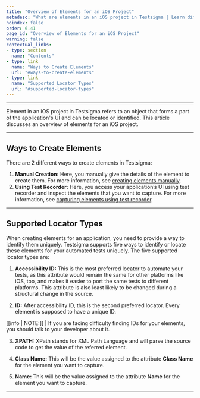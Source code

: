 ```yaml
---
title: "Overview of Elements for an iOS Project"
metadesc: "What are elements in an iOS project in Testsigma | Learn different ways to create elements of iOS application in Testsigma application."
noindex: false
order: 6.41
page_id: "Overview of Elements for an iOS Project"
warning: false
contextual_links:
- type: section
  name: "Contents"
- type: link
  name: "Ways to Create Elements"
  url: "#ways-to-create-elements"
- type: link
  name: "Supported Locator Types"
  url: "#supported-locator-types"
---
```


---

Element in an iOS project in Testsigma refers to an object that forms a part of the application's UI and can be located or identified. This article discusses an overview of elements for an iOS project.

---

## **Ways to Create Elements**

There are 2 different ways to create elements in Testsigma:

1. **Manual Creation:** Here, you manually give the details of the element to create them. For more information, see [creating elements manually](https://testsigma.com/docs/elements/ios-apps/create-manually/).
2. **Using Test Recorder:** Here, you access your application’s UI using test recorder and inspect the elements that you want to capture. For more information, see [capturing elements using test recorder](https://testsigma.com/docs/elements/ios-apps/capture-single-element/).

---

## **Supported Locator Types**

When creating elements for an application, you need to provide a way to identify them uniquely. Testsigma supports five ways to identify or locate these elements for your automated tests uniquely. The five supported locator types are:


1. **Accessibility ID:** This is the most preferred locator to automate your tests, as this attribute would remain the same for other platforms like iOS, too, and makes it easier to port the same tests to different platforms. This attribute is also least likely to be changed during a structural change in the source.


2. **ID:** After accessibility ID, this is the second preferred locator. Every element is supposed to have a unique ID. 

[[info | NOTE:]]
| If you are facing difficulty finding IDs for your elements, you should talk to your developer about it.


3. **XPATH:** XPath stands for XML Path Language and will parse the source code to get the value of the referred element. 


4. **Class Name:** This will be the value assigned to the attribute **Class Name** for the element you want to capture.


5. **Name:** This will be the value assigned to the attribute **Name** for the element you want to capture.


---